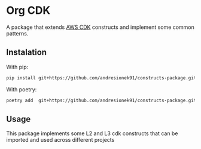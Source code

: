 # Org CDK

A package that extends [AWS CDK](https://aws.amazon.com/cdk/) constructs and implement some common patterns.

## Instalation

With pip:

```bash
pip install git+https://github.com/andresionek91/constructs-package.git@<release or tag>
```

With poetry:

```bash
poetry add  git+https://github.com/andresionek91/constructs-package.git@<release or tag>
```

## Usage

This package implements some L2 and L3 cdk constructs that can be imported and used across different projects
